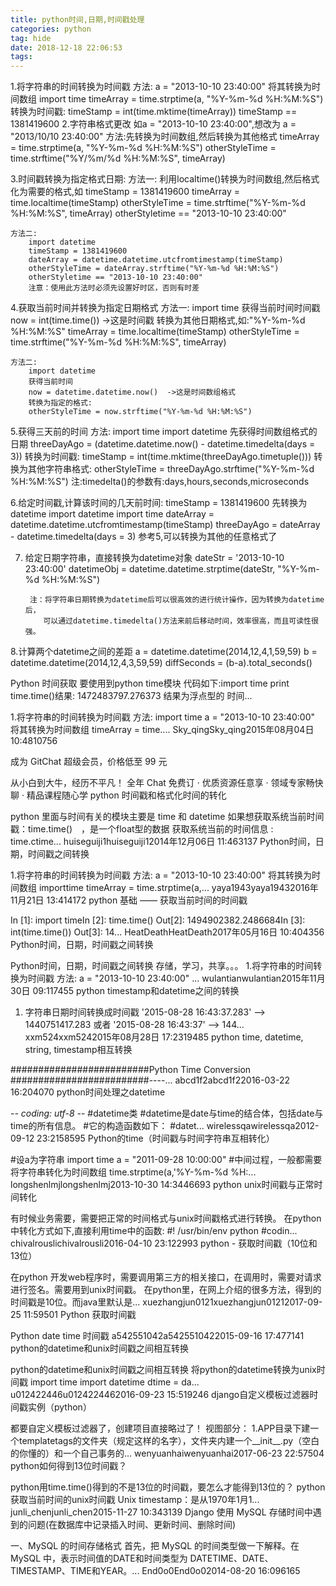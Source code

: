 ```yaml
---
title: python时间,日期,时间戳处理 
categories: python
tag: hide
date: 2018-12-18 22:06:53
tags:
---
```


1.将字符串的时间转换为时间戳
    方法:
        a = "2013-10-10 23:40:00"
        将其转换为时间数组
        import time
        timeArray = time.strptime(a, "%Y-%m-%d %H:%M:%S")
	转换为时间戳:
	timeStamp = int(time.mktime(timeArray))
	timeStamp == 1381419600
2.字符串格式更改
	如a = "2013-10-10 23:40:00",想改为 a = "2013/10/10 23:40:00"
	方法:先转换为时间数组,然后转换为其他格式
	timeArray = time.strptime(a, "%Y-%m-%d %H:%M:%S")
	otherStyleTime = time.strftime("%Y/%m/%d %H:%M:%S", timeArray)


3.时间戳转换为指定格式日期:
	方法一:
		利用localtime()转换为时间数组,然后格式化为需要的格式,如
		timeStamp = 1381419600
		timeArray = time.localtime(timeStamp)
		otherStyleTime = time.strftime("%Y-%m-%d %H:%M:%S", timeArray)
		otherStyletime == "2013-10-10 23:40:00"

	方法二:
		import datetime
		timeStamp = 1381419600
		dateArray = datetime.datetime.utcfromtimestamp(timeStamp)
		otherStyleTime = dateArray.strftime("%Y-%m-%d %H:%M:%S")
		otherStyletime == "2013-10-10 23:40:00"
		注意：使用此方法时必须先设置好时区，否则有时差

4.获取当前时间并转换为指定日期格式
	方法一:
		import time
		获得当前时间时间戳
		now = int(time.time())  ->这是时间戳
		转换为其他日期格式,如:"%Y-%m-%d %H:%M:%S"
		timeArray = time.localtime(timeStamp)
		otherStyleTime = time.strftime("%Y-%m-%d %H:%M:%S", timeArray)

	方法二:
		import datetime
		获得当前时间
		now = datetime.datetime.now()  ->这是时间数组格式
		转换为指定的格式:
		otherStyleTime = now.strftime("%Y-%m-%d %H:%M:%S")

5.获得三天前的时间
	方法:
		import time
		import datetime
		先获得时间数组格式的日期
		threeDayAgo = (datetime.datetime.now() - datetime.timedelta(days = 3))
		转换为时间戳:
			timeStamp = int(time.mktime(threeDayAgo.timetuple()))
		转换为其他字符串格式:
			otherStyleTime = threeDayAgo.strftime("%Y-%m-%d %H:%M:%S")
	注:timedelta()的参数有:days,hours,seconds,microseconds

6.给定时间戳,计算该时间的几天前时间:
	timeStamp = 1381419600
	先转换为datetime
	import datetime
	import time
	dateArray = datetime.datetime.utcfromtimestamp(timeStamp)
	threeDayAgo = dateArray - datetime.timedelta(days = 3)
	参考5,可以转换为其他的任意格式了	
	
7. 给定日期字符串，直接转换为datetime对象
	dateStr = '2013-10-10 23:40:00'
	datetimeObj = datetime.datetime.strptime(dateStr, "%Y-%m-%d %H:%M:%S")

        注：将字符串日期转换为datetime后可以很高效的进行统计操作，因为转换为datetime后，
           可以通过datetime.timedelta()方法来前后移动时间，效率很高，而且可读性很强。

8.计算两个datetime之间的差距
       a = datetime.datetime(2014,12,4,1,59,59)
       b = datetime.datetime(2014,12,4,3,59,59)
       diffSeconds = (b-a).total_seconds()
       


Python 时间获取 要使用到python time模块 代码如下:import time print time.time()结果: 1472483797.276373 结果为浮点型的 时间...


1.将字符串的时间转换为时间戳     方法:        import time a = "2013-10-10 23:40:00" 将其转换为时间数组 timeArray = time....
Sky_qingSky_qing2015年08月04日 10:4810756
 
成为 GitChat 超级会员，价格低至 99 元

从小白到大牛，经历不平凡！ 全年 Chat 免费订 · 优质资源任意享 · 领域专家畅快聊 · 精品课程随心学
python 时间戳和格式化时间的转化

python 里面与时间有关的模块主要是 time 和 datetime 如果想获取系统当前时间戳：time.time()　，是一个float型的数据 获取系统当前的时间信息 : time.ctime...
huiseguiji1huiseguiji12014年12月06日 11:463137
Python时间，日期，时间戳之间转换

1.将字符串的时间转换为时间戳 方法: a = "2013-10-10 23:40:00" 将其转换为时间数组 importtime timeArray = time.strptime(a,...
yaya1943yaya19432016年11月21日 13:414172
python 基础 —— 获取当前时间的时间戳

In [1]: import timeIn [2]: time.time() Out[2]: 1494902382.2486684In [3]: int(time.time()) Out[3]: 14...
HeatDeathHeatDeath2017年05月16日 10:404356
Python时间，日期，时间戳之间转换

Python时间，日期，时间戳之间转换  存储，学习，共享。。。 1.将字符串的时间转换为时间戳     方法:         a = "2013-10-10 23:40:00"    ...
wulantianwulantian2015年11月30日 09:117455
python timestamp和datetime之间的转换

1. 字符串日期时间转换成时间戳 '2015-08-28 16:43:37.283' --> 1440751417.283 或者 '2015-08-28 16:43:37' --> 144...
xxm524xxm5242015年08月28日 17:2319485
python time, datetime, string, timestamp相互转换

#########################Python Time Conversion #########################----...
abcd1f2abcd1f22016-03-22 16:204070
python时间处理之datetime

-*- coding: utf-8 -*- #datetime类 #datetime是date与time的结合体，包括date与time的所有信息。 #它的构造函数如下： #datet...
wirelessqawirelessqa2012-09-12 23:2158595
Python的time（时间戳与时间字符串互相转化）

#设a为字符串 import time a = "2011-09-28 10:00:00"   #中间过程，一般都需要将字符串转化为时间数组 time.strptime(a,'%Y-%m-%d %H:...
longshenlmjlongshenlmj2013-10-30 14:3446693
python unix时间戳与正常时间转化

有时候业务需要，需要把正常的时间格式与unix时间戳格式进行转换。       在python中转化方式如下,直接利用time中的函数: #! /usr/bin/env python #codin...
chivalrouslichivalrousli2016-04-10 23:122993
python - 获取时间戳（10位和13位）

在python 开发web程序时，需要调用第三方的相关接口，在调用时，需要对请求进行签名。需要用到unix时间戳。 在python里，在网上介绍的很多方法，得到的时间戳是10位。而java里默认是...
xuezhangjun0121xuezhangjun01212017-09-25 11:59501
Python 获取时间戳

Python date time 时间戳
a542551042a5425510422015-09-16 17:477141
python的datetime和unix时间戳之间相互转换

python的datetime和unix时间戳之间相互转换 将python的datetime转换为unix时间戳 import time import datetime dtime = da...
u012422446u0124224462016-09-23 15:519246
django自定义模板过滤器时间戳实例（python）

都要自定义模板过滤器了，创建项目直接略过了！ 视图部分： 1.APP目录下建一个templatetags的文件夹（规定这样的名字），文件夹内建一个__init__.py（空白的你懂的）和一个自己事务的...
wenyuanhaiwenyuanhai2017-06-23 22:57504
python如何得到13位时间戳？

python用time.time()得到的不是13位的时间戳，要怎么才能得到13位的？ python获取当前时间的unix时间戳 Unix timestamp：是从1970年1月1...
junli_chenjunli_chen2015-11-27 10:343139
Django 使用 MySQL 存储时间中遇到的问题(在数据库中记录插入时间、更新时间、删除时间)

一、MySQL 的时间存储格式 首先，把 MySQL 的时间类型做一下解释。在 MySQL 中，表示时间值的DATE和时间类型为 DATETIME、DATE、TIMESTAMP、TIME和YEAR。...
End0o0End0o02014-08-20 16:096165
